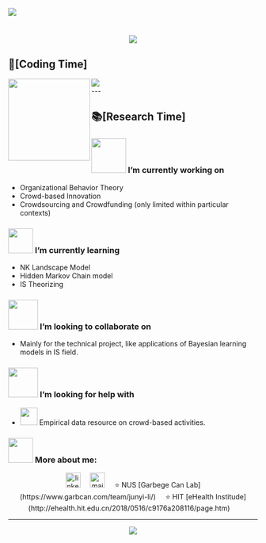 <!-- visitor stats -->
  <img src="https://visitor-badge.glitch.me/badge?page_id=sun0225SUN" /></div>
<h1 align="center">
    <img src="https://readme-typing-svg.herokuapp.com/?lines=print(%22Hey%2C%20There!%22)&center=true&size=27">
</h1>

## 🌠[Coding Time]
<div>
    <img height="165" align="left" src="https://github-readme-stats.vercel.app/api?username=younger-1&theme=calm&show_icons=true" />
    <img src="https://github-readme-stats.vercel.app/api/top-langs/?username=younger-1&hide=html,css,Jupyter+Notebook,ruby,javascript&theme=calm&langs_count=6&layout=compact" />
</div>
---

## 📚[Research Time]
### <img src="https://raw.githubusercontent.com/alexnaiman/alexnaiman/master/resources/PusheenCompute.gif" width="70px" /> I’m currently working on
- Organizational Behavior Theory
- Crowd-based Innovation
- Crowdsourcing and Crowdfunding (only limited within particular contexts)
### <img src="https://raw.githubusercontent.com/alexnaiman/alexnaiman/master/resources/Confused_Dog.gif" height="50px" /> I’m currently learning
- NK Landscape Model
- Hidden Markov Chain model
- IS Theorizing
### <img src="https://raw.githubusercontent.com/alexnaiman/alexnaiman/master/resources/pug_dance.gif" width="60px" /> I’m looking to collaborate on
- Mainly for the technical project, like applications of Bayesian learning models in IS field. 

### <img src="https://raw.githubusercontent.com/alexnaiman/alexnaiman/master/resources/cool_duck.gif" width="60px" /> I’m looking for help with
- <img src="https://raw.githubusercontent.com/alexnaiman/alexnaiman/master/resources/party_parrot.gif" height="35px" /> Empirical data resource on crowd-based activities.

### <img src="https://raw.githubusercontent.com/alexnaiman/alexnaiman/master/resources/bongocat.gif" width="50px" /> More about me: 

<div align="center">
<a href="https://www.linkedin.com/in/junyi-li-018409105/"><img src="https://www.vectorlogo.zone/logos/linkedin/linkedin-icon.svg" width="30px" alt="linkedin"></a>
&nbsp; &nbsp;
<a href="mailto:junyi@comp.nus.edu.sg"><img src="https://www.vectorlogo.zone/logos/gmail/gmail-icon.svg" width="30px" alt="mail"></a> 
&nbsp; &nbsp;
⭐️ NUS [Garbege Can Lab](https://www.garbcan.com/team/junyi-li/)
&nbsp; &nbsp;
⭐️ HIT [eHealth Institude](http://ehealth.hit.edu.cn/2018/0516/c9176a208116/page.htm)
&nbsp; &nbsp;
</div>

---
<!-- dynamic contribution figure -->
<div align="center"><img src="https://cdn.jsdelivr.net/gh/sun0225SUN/sun0225SUN/assets/github-contribution-grid-snake.svg" /></div>
